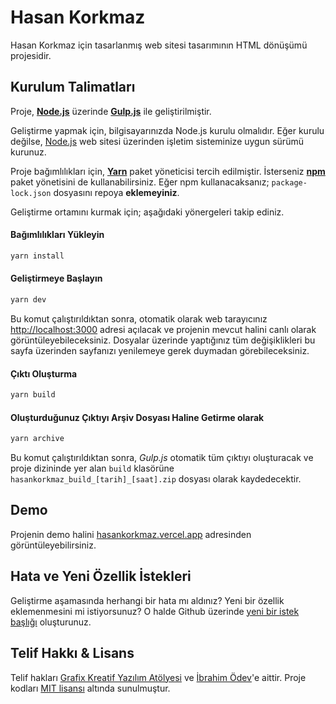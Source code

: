 # Hasan Korkmaz

Hasan Korkmaz için tasarlanmış web sitesi tasarımının HTML dönüşümü projesidir.

## Kurulum Talimatları

Proje, **[Node.js](https://nodejs.org/)** üzerinde **[Gulp.js](https://gulpjs.com/)** ile geliştirilmiştir.

Geliştirme yapmak için, bilgisayarınızda Node.js kurulu olmalıdır. Eğer kurulu değilse, [Node.js](https://nodejs.org/) web sitesi üzerinden işletim sisteminize uygun sürümü kurunuz.

Proje bağımlılıkları için, **[Yarn](https://yarnpkg.com/)** paket yöneticisi tercih edilmiştir. İsterseniz **[npm](https://nodejs.org/)** paket yönetisini de kullanabilirsiniz. Eğer npm kullanacaksanız; `package-lock.json` dosyasını repoya **eklemeyiniz**.

Geliştirme ortamını kurmak için; aşağıdaki yönergeleri takip ediniz.

#### Bağımlılıkları Yükleyin

```bash
yarn install
```

#### Geliştirmeye Başlayın

```bash
yarn dev
```

Bu komut çalıştırıldıktan sonra, otomatik olarak web tarayıcınız <http://localhost:3000> adresi açılacak ve projenin mevcut halini canlı olarak görüntüleyebileceksiniz. Dosyalar üzerinde yaptığınız tüm değişiklikleri bu sayfa üzerinden sayfanızı yenilemeye gerek duymadan görebileceksiniz.

#### Çıktı Oluşturma

```bash
yarn build
```

#### Oluşturduğunuz Çıktıyı Arşiv Dosyası Haline Getirme olarak

```bash
yarn archive
```

Bu komut çalıştırıldıktan sonra, _Gulp.js_ otomatik tüm çıktıyı oluşturacak ve proje dizininde yer alan `build` klasörüne `hasankorkmaz_build_[tarih]_[saat].zip` dosyası olarak kaydedecektir.

## Demo

Projenin demo halini [hasankorkmaz.vercel.app](https://hasankorkmaz.vercel.app) adresinden görüntüleyebilirsiniz.

## Hata ve Yeni Özellik İstekleri

Geliştirme aşamasında herhangi bir hata mı aldınız? Yeni bir özellik eklemenmesini mi istiyorsunuz? O halde Github üzerinde [yeni bir istek başlığı](https://github.com/grafixcw/masirdoor/issues/new) oluşturunuz.

## Telif Hakkı & Lisans

Telif hakları [Grafix Kreatif Yazılım Atölyesi](http://grafix.com.tr) ve [İbrahim Ödev](https://github.com/ibodev1)'e aittir. Proje kodları [MIT lisansı](https://github.com/grafixcw/masirdoor/blob/master/LICENSE) altında sunulmuştur.
